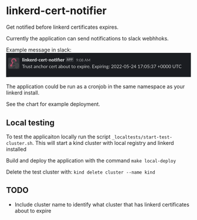 # linkerd-cert-notifier
Get notified before linkerd certificates expires.

Currently the application can send notifications to slack webhhoks.

Example message in slack:
![notification](slack-notification.png)

The application could be run as a cronjob in the same namespace as your linkerd install.

See the chart for example deployment.

## Local testing
To test the applicaiton locally run the script ```_localtests/start-test-cluster.sh```.
This will start a kind cluster with local registry and linkerd installed

Build and deploy the application with the command ```make local-deploy```

Delete the test cluster with: ```kind delete cluster --name kind```

## TODO
* Include cluster name to identify what cluster that has linkerd certificates about to expire
